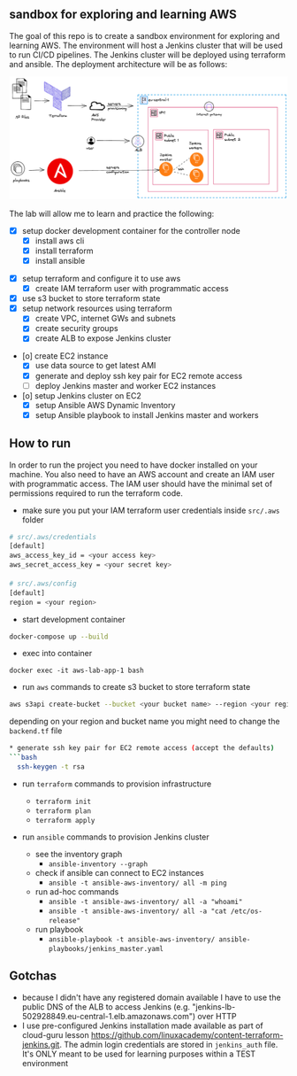 ## sandbox for exploring and learning AWS

The goal of this repo is to create a sandbox environment for exploring and learning AWS.
The environment will host a Jenkins cluster that will be used to run CI/CD pipelines.
The Jenkins cluster will be deployed using terraform and ansible.
The deployment architecture will be as follows:

![deployment architecture](deployment_architecture.png)

The lab will allow me to learn and practice the following:

* [X] setup docker development container for the controller node
  - [X] install aws cli
  - [X] install terraform
  - [X] install ansible
- [X] setup terraform and configure it to use aws
  - [X] create IAM terraform user with programmatic access
- [X] use s3 bucket to store terraform state
- [X] setup network resources using terraform
  - [X] create VPC, internet GWs and subnets
  - [X] create security groups
  - [X] create ALB to expose Jenkins cluster
- [o] create EC2 instance 
  - [X] use data source to get latest AMI
  - [X] generate and deploy ssh key pair for EC2 remote access
  - [ ] deploy Jenkins master and worker EC2 instances
- [o] setup Jenkins cluster on EC2 
  - [X] setup Ansible AWS Dynamic Inventory
  - [X] setup Ansible playbook to install Jenkins master and workers

## How to run

In order to run the project you need to have docker installed on your machine.
You also need to have an AWS account and create an IAM user with programmatic access.
The IAM user should have the minimal set of permissions required to run the terraform code.

* make sure you put your IAM terraform user credentials inside `src/.aws` folder

```bash
# src/.aws/credentials
[default]
aws_access_key_id = <your access key>
aws_secret_access_key = <your secret key>

# src/.aws/config
[default]
region = <your region>
```

* start development container

```bash
docker-compose up --build
```

* exec into container

```
docker exec -it aws-lab-app-1 bash
```

* run `aws` commands to create s3 bucket to store terraform state

```bash
aws s3api create-bucket --bucket <your bucket name> --region <your region name> --create-bucket-configuration LocationConstraint=<your region name>
```

depending on your region and bucket name you might need to change the `backend.tf` file

```bash
* generate ssh key pair for EC2 remote access (accept the defaults)
```bash
  ssh-keygen -t rsa
```

* run `terraform` commands to provision infrastructure
  - `terraform init`
  - `terraform plan`
  - `terraform apply`

* run `ansible` commands to provision Jenkins cluster
  - see the inventory graph
    - `ansible-inventory --graph`
  - check if ansible can connect to EC2 instances
    - `ansible -t ansible-aws-inventory/ all -m ping`
  - run ad-hoc commands
    - `ansible -t ansible-aws-inventory/ all -a "whoami"`
    - `ansible -t ansible-aws-inventory/ all -a "cat /etc/os-release"`
  - run playbook
    - `ansible-playbook -t ansible-aws-inventory/ ansible-playbooks/jenkins_master.yaml`

## Gotchas
- because I didn't have any registered domain available I have to use the public DNS of the ALB to access Jenkins (e.g. "jenkins-lb-502928849.eu-central-1.elb.amazonaws.com") over HTTP
- I use pre-configured Jenkins installation made available as part of cloud-guru lesson https://github.com/linuxacademy/content-terraform-jenkins.git. The admin login credentials are stored in `jenkins_auth` file. It's ONLY meant to be used for learning purposes within a TEST environment
